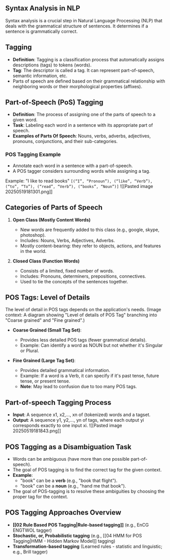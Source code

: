 ## Syntax Analysis in NLP

Syntax analysis is a crucial step in Natural Language Processing (NLP) that deals with the grammatical structure of sentences. It determines if a sentence is grammatically correct.

## Tagging
* **Definition**: Tagging is a classification process that automatically assigns descriptions (tags) to tokens (words).
* **Tag**: The descriptor is called a tag. It can represent part-of-speech, semantic information, etc.
* Parts of speech are defined based on their grammatical relationship with neighboring words or their morphological properties (affixes).

## Part-of-Speech (PoS) Tagging

* **Definition**: The process of assigning one of the parts of speech to a given word.
* **Task**: Labeling each word in a sentence with its appropriate part of speech.
* **Examples of Parts Of Speech**: Nouns, verbs, adverbs, adjectives, pronouns, conjunctions, and their sub-categories.

### POS Tagging Example

*   Annotate each word in a sentence with a part-of-speech.
*   A POS tagger considers surrounding words while assigning a tag.

Example: "I like to read books"
`[(“I”, “Pronoun”), (“like”, “Verb”), (“to”, “To”), (“read”, “Verb”), (“books”, “Noun”)]`
![[Pasted image 20250519181301.png]]
## Categories of Parts of Speech
1.  **Open Class (Mostly Content Words)**
    *   New words are frequently added to this class (e.g., google, skype, photoshop).
    *   Includes: Nouns, Verbs, Adjectives, Adverbs.
    *   Mostly content-bearing: they refer to objects, actions, and features in the world.

2.  **Closed Class (Function Words)**
    *   Consists of a limited, fixed number of words.
    *   Includes: Pronouns, determiners, prepositions, connectives.
    *   Used to tie the concepts of the sentences together.

## POS Tags: Level of Details

The level of detail in POS tags depends on the application's needs.
(Image context: A diagram showing "Level of details of POS Tag" branching into "Coarse grained" and "Fine grained".)

*   **Coarse Grained (Small Tag Set)**:
    *   Provides less detailed POS tags (fewer grammatical details).
    *   Example: Can identify a word as NOUN but not whether it's Singular or Plural.

*   **Fine Grained (Large Tag Set)**:
    *   Provides detailed grammatical information.
    *   Example: If a word is a Verb, it can specify if it's past tense, future tense, or present tense.
    *   **Note**: May lead to confusion due to too many POS tags.

## Part-of-speech Tagging Process

*   **Input**: A sequence x1, x2,..., xn of (tokenized) words and a tagset.
*   **Output**: A sequence y1, y2,..., yn of tags, where each output yi corresponds exactly to one input xi.
![[Pasted image 20250519181843.png]]

## POS Tagging as a Disambiguation Task

*   Words can be ambiguous (have more than one possible part-of-speech).
*   The goal of POS tagging is to find the correct tag for the given context.
*   **Example**:
    *   "book" can be a **verb** (e.g., "book that flight").
    *   "book" can be a **noun** (e.g., "hand me that book").
*   The goal of POS-tagging is to resolve these ambiguities by choosing the proper tag for the context.

## POS Tagging Approaches Overview

*   **[[02 Rule Based POS Tagging|Rule-based tagging]]** (e.g., EnCG ENGTWOL tagger)
*   **Stochastic, or, Probabilistic tagging** (e.g., [[04 HMM for POS Tagging|HMM - Hidden Markov Model]] tagging)
*   **Transformation-based tagging** (Learned rules - statistic and linguistic; e.g., Brill tagger)
